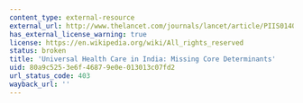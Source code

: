 ```yaml
---
content_type: external-resource
external_url: http://www.thelancet.com/journals/lancet/article/PIIS0140-6736(10)62045-4/
has_external_license_warning: true
license: https://en.wikipedia.org/wiki/All_rights_reserved
status: broken
title: 'Universal Health Care in India: Missing Core Determinants'
uid: 80a9c525-3e6f-4687-9e0e-013013c07fd2
url_status_code: 403
wayback_url: ''
---
```

